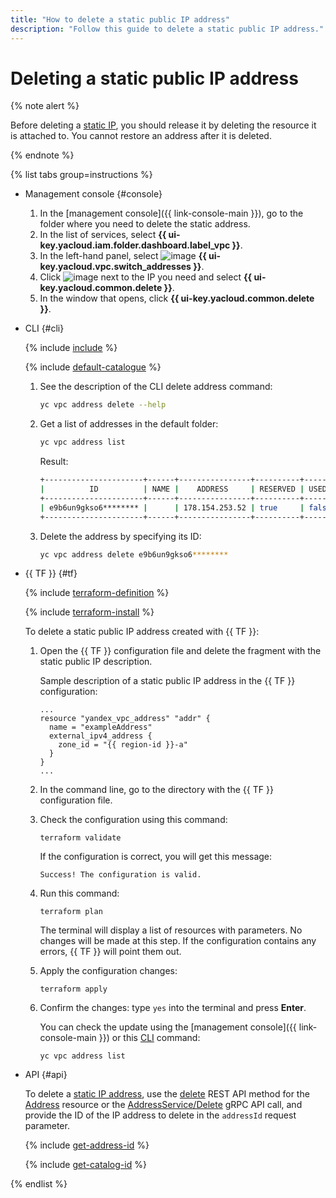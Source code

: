 ```yaml
---
title: "How to delete a static public IP address"
description: "Follow this guide to delete a static public IP address."
---
```


# Deleting a static public IP address

{% note alert %}

Before deleting a [static IP](../concepts/address.md), you should release it by deleting the resource it is attached to.
You cannot restore an address after it is deleted.

{% endnote %}

{% list tabs group=instructions %}

- Management console {#console}

   1. In the [management console]({{ link-console-main }}), go to the folder where you need to delete the static address.
   1. In the list of services, select **{{ ui-key.yacloud.iam.folder.dashboard.label_vpc }}**.
   1. In the left-hand panel, select ![image](../../_assets/vpc/ip-addresses.svg) **{{ ui-key.yacloud.vpc.switch_addresses }}**.
   1. Click ![image](../../_assets/options.svg) next to the IP you need and select **{{ ui-key.yacloud.common.delete }}**.
   1. In the window that opens, click **{{ ui-key.yacloud.common.delete }}**.

- CLI {#cli}

   {% include [include](../../_includes/cli-install.md) %}

   {% include [default-catalogue](../../_includes/default-catalogue.md) %}

   1. See the description of the CLI delete address command:

      ```bash
      yc vpc address delete --help
      ```

   1. Get a list of addresses in the default folder:

      ```bash
      yc vpc address list
      ```

      Result:

      ```bash
      +----------------------+------+----------------+----------+-------+
      |          ID          | NAME |    ADDRESS     | RESERVED | USED  |
      +----------------------+------+----------------+----------+-------+
      | e9b6un9gkso6******** |      | 178.154.253.52 | true     | false |
      +----------------------+------+----------------+----------+-------+
      ```

   1. Delete the address by specifying its ID:

      ```bash
      yc vpc address delete e9b6un9gkso6********
      ```

- {{ TF }} {#tf}

   {% include [terraform-definition](../../_tutorials/terraform-definition.md) %}

   {% include [terraform-install](../../_includes/terraform-install.md) %}

   To delete a static public IP address created with {{ TF }}:

   1. Open the {{ TF }} configuration file and delete the fragment with the static public IP description.

      Sample description of a static public IP address in the {{ TF }} configuration:

      ```hcl
      ...
      resource "yandex_vpc_address" "addr" {
        name = "exampleAddress"
        external_ipv4_address {
          zone_id = "{{ region-id }}-a"
        }
      }
      ...
      ```

   1. In the command line, go to the directory with the {{ TF }} configuration file.

   1. Check the configuration using this command:

      ```
      terraform validate
      ```

      If the configuration is correct, you will get this message:

      ```
      Success! The configuration is valid.
      ```

   1. Run this command:

      ```
      terraform plan
      ```

      The terminal will display a list of resources with parameters. No changes will be made at this step. If the configuration contains any errors, {{ TF }} will point them out.

   1. Apply the configuration changes:

      ```
      terraform apply
      ```

   1. Confirm the changes: type `yes` into the terminal and press **Enter**.

      You can check the update using the [management console]({{ link-console-main }}) or this [CLI](../../cli/quickstart.md) command:

      ```
      yc vpc address list
      ```

- API {#api}

   To delete a [static IP address](../concepts/address.md), use the [delete](../api-ref/Address/delete.md) REST API method for the [Address](../api-ref/Address/index.md) resource or the [AddressService/Delete](../api-ref/grpc/address_service.md#Delete) gRPC API call, and provide the ID of the IP address to delete in the `addressId` request parameter.

   {% include [get-address-id](../../_includes/vpc/get-adress-id.md) %}

   {% include [get-catalog-id](../../_includes/get-catalog-id.md) %}

{% endlist %}
